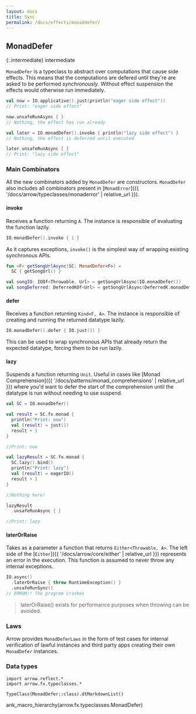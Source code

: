 ```yaml
---
layout: docs
title: Sync
permalink: /docs/effects/monaddefer/
---
```


## MonadDefer

{:.intermediate}
intermediate

`MonadDefer` is a typeclass to abstract over computations that cause side effects. This means that the computations are defered until they're are asked to be performed *synchronously*. Without effect suspension the effects would otherwise run immediately.

```kotlin
val now = IO.applicative().just(println("eager side effect"))
// Print: "eager side effect"

now.unsafeRunAsync { }
// Nothing, the effect has run already

val later = IO.monadDefer().invoke { println("lazy side effect") }
// Nothing, the effect is deferred until executed

later.unsafeRunAsync { }
// Print: "lazy side effect"
```

### Main Combinators

All the new combinators added by `MonadDefer` are constructors. `MonadDefer` also includes all combinators present in [`MonadError`]({{ '/docs/arrow/typeclasses/monaderror' | relative_url }}).

#### invoke

Receives a function returning `A`. The instance is responsible of evaluating the function lazily.

```kotlin
IO.monadDefer().invoke { 1 }
```

As it captures exceptions, `invoke()` is the simplest way of wrapping existing synchronous APIs.

```kotlin
fun <F> getSongUrlAsync(SC: MonadDefer<F>) =
  SC { getSongUrl() }

val songIO: IOOf<Throwable, Url> = getSongUrlAsync(IO.monadDefer())
val songDeferred: DeferredKOf<Url> = getSongUrlAsync(DeferredK.monadDefer())
```

#### defer

Receives a function returning `Kind<F, A>`. The instance is responsible of creating and running the returned datatype lazily.

```kotlin
IO.monadDefer().defer { IO.just(1) }
```

This can be used to wrap synchronous APIs that already return the expected datatype, forcing them to be run lazily.

#### lazy

Suspends a function returning `Unit`.
Useful in cases like [Monad Comprehension]({{ '/docs/patterns/monad_comprehensions' | relative_url }}) where you'd want to defer the start of the comprehension until the datatype is run without needing to use suspend.

```kotlin
val SC = IO.monadDefer()

val result = SC.fx.monad {
  println("Print: now")
  val (result) = just(1)
  result + 1
}

//Print: now

val lazyResult = SC.fx.monad {
  SC.lazy().bind()
  println("Print: lazy")
  val (result) = eagerIO()
  result + 1
}

//Nothing here!

lazyResult
  .unsafeRunAsync { }

//Print: lazy
```

#### laterOrRaise

Takes as a parameter a function that returns `Either<Throwable, A>`.
The left side of the [`Either`]({{ '/docs/arrow/core/either' | relative_url }}) represents an error in the execution.
This function is assumed to never throw any internal exceptions.

```kotlin
IO.async()
  .laterOrRaise { throw RuntimeException() }
  .unsafeRunSync()
// ERROR!! The program crashes
```

> laterOrRaise() exists for performance purposes when throwing can be avoided.

### Laws

Arrow provides `MonadDeferLaws` in the form of test cases for internal verification of lawful instances and third party apps creating their own `MonadDefer` instances.

### Data types

```kotlin:ank:replace
import arrow.reflect.*
import arrow.fx.typeclasses.*

TypeClass(MonadDefer::class).dtMarkdownList()
```

ank_macro_hierarchy(arrow.fx.typeclasses.MonadDefer)
